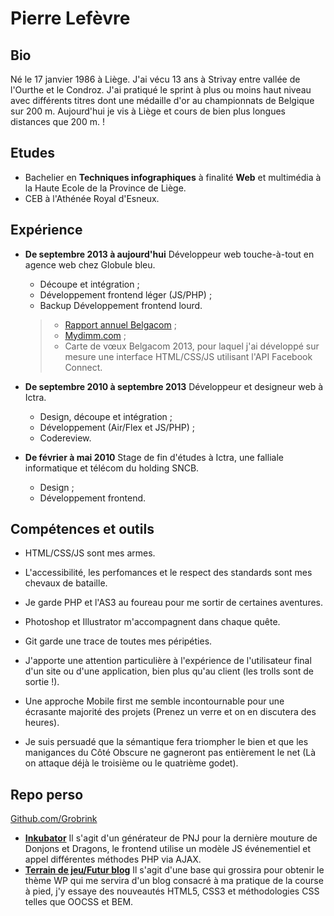 Pierre Lefèvre
==============

Bio
---
Né le 17 janvier 1986 à Liège.
J'ai vécu 13 ans à Strivay entre vallée de l'Ourthe et le Condroz.
J'ai pratiqué le sprint à plus ou moins haut niveau avec différents titres dont une médaille d'or au championnats de Belgique sur 200 m.
Aujourd'hui je vis à Liège et cours de bien plus longues distances que 200 m. !

Etudes
------
- Bachelier en **Techniques infographiques** à finalité **Web** et multimédia à la Haute Ecole de la Province de Liège.
- CEB à l'Athénée Royal d'Esneux.

Expérience
----------
- **De septembre 2013 à aujourd'hui** Développeur web touche-à-tout en agence web chez Globule bleu.
	+ Découpe et intégration ;
	+ Développement frontend léger (JS/PHP) ;
	+ Backup Développement frontend lourd.

	> - [Rapport annuel Belgacom](http://rapportannuel.belgacom.com/ "Site du rapport annuel 2013 de belgacom pour lequel j'ai entièrement découpé et intégré le site, nominé sur awwwards.com") ;
	> - [Mydimm.com](http://www.mydimm.com/ "Site outil de réalisation de meubles sur mesures pour lequel j'ai participé à l'intégration et au développement frontend") ;
	> - Carte de vœux Belgacom 2013, pour laquel j'ai développé sur mesure une interface HTML/CSS/JS utilisant l'API Facebook Connect.

- **De septembre 2010 à septembre 2013** Développeur et designeur web à Ictra.
	+ Design, découpe et intégration ;
	+ Développement (Air/Flex et JS/PHP) ;
	+ Codereview.

- **De février à mai 2010** Stage de fin d'études à Ictra, une falliale informatique et télécom du holding SNCB.
	+ Design ;
	+ Développement frontend.

Compétences et outils
---------------------
- HTML/CSS/JS sont mes armes.
- L'accessibilité, les perfomances et le respect des standards sont mes chevaux de bataille.
- Je garde PHP et l'AS3 au foureau pour me sortir de certaines aventures.
- Photoshop et Illustrator m'accompagnent dans chaque quête.
- Git garde une trace de toutes mes péripéties.

- J'apporte une attention particulière à l'expérience de l'utilisateur final d'un site ou d'une application, bien plus qu'au client (les trolls sont de sortie !).
- Une approche Mobile first me semble incontournable pour une écrasante majorité des projets (Prenez un verre et on en discutera des heures).
- Je suis persuadé que la sémantique fera triompher le bien et que les manigances du Côté Obscure ne gagneront pas entièrement le net (Là on attaque déjà le troisième ou le quatrième godet).

Repo perso
----------
[Github.com/Grobrink](https://github.com/Grobrink/ "Peu fourni mais toujours prêt à servir !")
- **[Inkubator](https://grobrink/inkubator "Un générateur de PNJs pour D&D")** Il s'agit d'un générateur de PNJ pour la dernière mouture de Donjons et Dragons, le frontend utilise un modèle JS événementiel et appel différentes méthodes PHP via AJAX.
- **[Terrain de jeu/Futur blog](https://grobrink/wip "Une base pour mon prochain blog de sport")** Il s'agit d'une base qui grossira pour obtenir le thème WP qui me servira d'un blog consacré à ma pratique de la course à pied, j'y essaye des nouveautés HTML5, CSS3 et méthodologies CSS telles que OOCSS et BEM.
